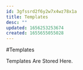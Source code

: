 ```yaml
---
id: 3gfssrd2f6y2w7x4wz78x1a
title: Templates
desc: ""
updated: 1656253253674
created: 1655655055028
---
```


#Templates

Templates Are Stored Here.
